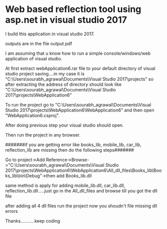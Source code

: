 # Web based reflection tool using asp.net in visual studio 2017

I build this application in visual studio 2017.

outputs are in the file output.pdf

I am assuming that u know how to run a simple console/windows/web application of visual studio.

At first extract webApplication6.rar file to your default directory of visual studio project saving....in my case it is "C:\Users\sourabh_agrawal\Documents\Visual Studio 2017\projects" so after extracting the address of directory should look like "C:\Users\sourabh_agrawal\Documents\Visual Studio 2017\projects\WebApplication6" 

To run the project go to "C:\Users\sourabh_agrawal\Documents\Visual Studio 2017\projects\WebApplication6\WebApplication6" and then open "WebApplication6.csproj".

After doing previous step your visual studio should open.

Then run the project in any browser.


#######if you are getting error like books_lib, mobile_lib, car_lib, reflection_lib are missing then do the  following steps#######


Go to project->Add Reference->Browse->"C:\Users\sourabh_agrawal\Documents\Visual Studio 2017\projects\WebApplication6\WebApplication6\All_dll_files\Books_lib\Books_lib\bin\Debug"->then add Books_lib.dll


same method is apply for adding mobile_lib.dll, car_lib.dll, reflection_lib.dll.....just go in the All_dll_files and browse till you got the dll file

after adding all 4 dll files run the project now you shoudn't file missing dll errors

Thanks...........keep coding
